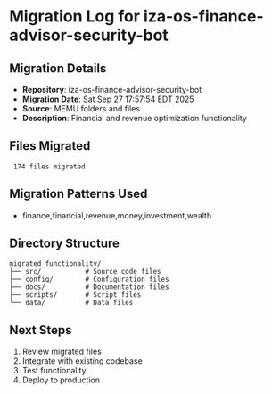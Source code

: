 # Migration Log for iza-os-finance-advisor-security-bot

## Migration Details
- **Repository**: iza-os-finance-advisor-security-bot
- **Migration Date**: Sat Sep 27 17:57:54 EDT 2025
- **Source**: MEMU folders and files
- **Description**: Financial and revenue optimization functionality

## Files Migrated
     174 files migrated

## Migration Patterns Used
- finance,financial,revenue,money,investment,wealth

## Directory Structure
```
migrated_functionality/
├── src/           # Source code files
├── config/        # Configuration files
├── docs/          # Documentation files
├── scripts/       # Script files
└── data/          # Data files
```

## Next Steps
1. Review migrated files
2. Integrate with existing codebase
3. Test functionality
4. Deploy to production

